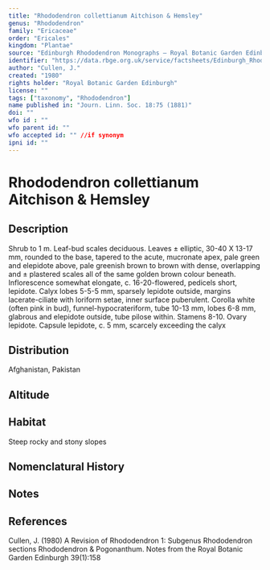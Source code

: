 ```yaml
---
title: "Rhododendron collettianum Aitchison & Hemsley"
genus: "Rhododendron"
family: "Ericaceae"
order: "Ericales"
kingdom: "Plantae"
source: "Edinburgh Rhododendron Monographs – Royal Botanic Garden Edinburgh"
identifier: "https://data.rbge.org.uk/service/factsheets/Edinburgh_Rhododendron_Monographs.xhtml"
author: "Cullen, J."
created: "1980"
rights holder: "Royal Botanic Garden Edinburgh"
license: ""
tags: ["taxonomy", "Rhododendron"]
name published in: "Journ. Linn. Soc. 18:75 (1881)"
doi: ""
wfo id : ""
wfo parent id: ""
wfo accepted id: "" //if synonym                      
ipni id: ""
---
```


                       

# Rhododendron collettianum Aitchison & Hemsley

## Description
Shrub to 1 m. Leaf-bud scales deciduous. Leaves ± elliptic, 30-40 X 13-17 mm, rounded to the base, tapered to the acute, mucronate apex, pale green and elepidote above, pale greenish brown to brown with dense, overlapping and ± plastered scales all of the same golden brown colour beneath. Inflorescence somewhat elongate, c. 16-20-flowered, pedicels short, lepidote. Calyx lobes 5-5-5 mm, sparsely lepidote outside, margins lacerate-ciliate with loriform setae, inner surface puberulent. Corolla white (often pink in bud), funnel-hypocrateriform, tube 10-13 mm, lobes 6-8 mm, glabrous and elepidote outside, tube pilose within. Stamens 8-10. Ovary lepidote. Capsule lepidote, c. 5 mm, scarcely exceeding the calyx

## Distribution
Afghanistan, Pakistan

## Altitude


## Habitat
Steep rocky and stony slopes

## Nomenclatural History

                       
## Notes


## References

Cullen, J. (1980) A Revision of Rhododendron 1: Subgenus Rhododendron sections Rhododendron & Pogonanthum. Notes from the Royal Botanic Garden Edinburgh 39(1):158
